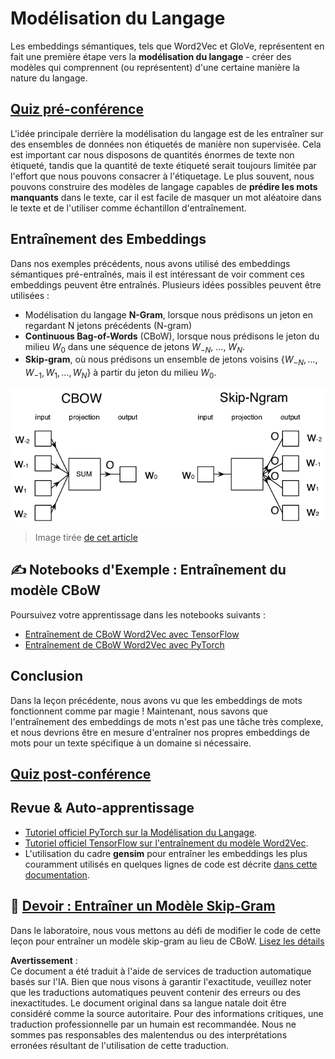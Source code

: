 # Modélisation du Langage

Les embeddings sémantiques, tels que Word2Vec et GloVe, représentent en fait une première étape vers la **modélisation du langage** - créer des modèles qui comprennent (ou représentent) d'une certaine manière la nature du langage.

## [Quiz pré-conférence](https://red-field-0a6ddfd03.1.azurestaticapps.net/quiz/115)

L'idée principale derrière la modélisation du langage est de les entraîner sur des ensembles de données non étiquetés de manière non supervisée. Cela est important car nous disposons de quantités énormes de texte non étiqueté, tandis que la quantité de texte étiqueté serait toujours limitée par l'effort que nous pouvons consacrer à l'étiquetage. Le plus souvent, nous pouvons construire des modèles de langage capables de **prédire les mots manquants** dans le texte, car il est facile de masquer un mot aléatoire dans le texte et de l'utiliser comme échantillon d'entraînement.

## Entraînement des Embeddings

Dans nos exemples précédents, nous avons utilisé des embeddings sémantiques pré-entraînés, mais il est intéressant de voir comment ces embeddings peuvent être entraînés. Plusieurs idées possibles peuvent être utilisées :

* Modélisation du langage **N-Gram**, lorsque nous prédisons un jeton en regardant N jetons précédents (N-gram)
* **Continuous Bag-of-Words** (CBoW), lorsque nous prédisons le jeton du milieu $W_0$ dans une séquence de jetons $W_{-N}$, ..., $W_N$.
* **Skip-gram**, où nous prédisons un ensemble de jetons voisins {$W_{-N},\dots, W_{-1}, W_1,\dots, W_N$} à partir du jeton du milieu $W_0$.

![image provenant d'un article sur la conversion de mots en vecteurs](../../../../../translated_images/example-algorithms-for-converting-words-to-vectors.fbe9207a726922f6f0f5de66427e8a6eda63809356114e28fb1fa5f4a83ebda7.fr.png)

> Image tirée [de cet article](https://arxiv.org/pdf/1301.3781.pdf)

## ✍️ Notebooks d'Exemple : Entraînement du modèle CBoW

Poursuivez votre apprentissage dans les notebooks suivants :

* [Entraînement de CBoW Word2Vec avec TensorFlow](../../../../../lessons/5-NLP/15-LanguageModeling/CBoW-TF.ipynb)
* [Entraînement de CBoW Word2Vec avec PyTorch](../../../../../lessons/5-NLP/15-LanguageModeling/CBoW-PyTorch.ipynb)

## Conclusion

Dans la leçon précédente, nous avons vu que les embeddings de mots fonctionnent comme par magie ! Maintenant, nous savons que l'entraînement des embeddings de mots n'est pas une tâche très complexe, et nous devrions être en mesure d'entraîner nos propres embeddings de mots pour un texte spécifique à un domaine si nécessaire.

## [Quiz post-conférence](https://red-field-0a6ddfd03.1.azurestaticapps.net/quiz/215)

## Revue & Auto-apprentissage

* [Tutoriel officiel PyTorch sur la Modélisation du Langage](https://pytorch.org/tutorials/beginner/nlp/word_embeddings_tutorial.html).
* [Tutoriel officiel TensorFlow sur l'entraînement du modèle Word2Vec](https://www.TensorFlow.org/tutorials/text/word2vec).
* L'utilisation du cadre **gensim** pour entraîner les embeddings les plus couramment utilisés en quelques lignes de code est décrite [dans cette documentation](https://pytorch.org/tutorials/beginner/nlp/word_embeddings_tutorial.html).

## 🚀 [Devoir : Entraîner un Modèle Skip-Gram](lab/README.md)

Dans le laboratoire, nous vous mettons au défi de modifier le code de cette leçon pour entraîner un modèle skip-gram au lieu de CBoW. [Lisez les détails](lab/README.md)

**Avertissement** :  
Ce document a été traduit à l'aide de services de traduction automatique basés sur l'IA. Bien que nous visons à garantir l'exactitude, veuillez noter que les traductions automatiques peuvent contenir des erreurs ou des inexactitudes. Le document original dans sa langue natale doit être considéré comme la source autoritaire. Pour des informations critiques, une traduction professionnelle par un humain est recommandée. Nous ne sommes pas responsables des malentendus ou des interprétations erronées résultant de l'utilisation de cette traduction.